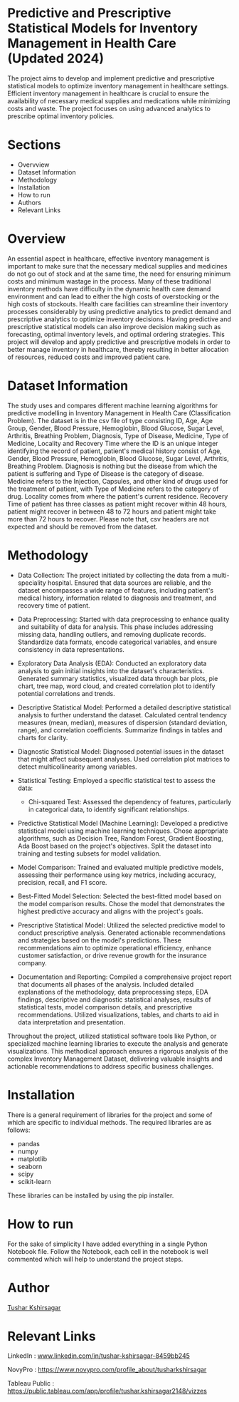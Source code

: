 # Predictive and Prescriptive Statistical Models for Inventory Management in Health Care (Updated 2024)
The project aims to develop and implement predictive and prescriptive statistical models to optimize inventory management in healthcare settings. Efficient inventory management in healthcare is crucial to ensure the availability of necessary medical supplies and medications while minimizing costs and waste. The project focuses on using advanced analytics to prescribe optimal inventory policies.

# Sections
- Overvview
- Dataset Information
- Methodology
- Installation
- How to run
- Authors
- Relevant Links

# Overview
An essential aspect in healthcare, effective inventory management is important to make sure that the necessary medical supplies and medicines do not go out of stock and at the same time, the need for ensuring minimum costs and minimum wastage in the process. Many of these traditional inventory methods have difficulty in the dynamic health care demand environment and can lead to either the high costs of overstocking or the high costs of stockouts. Health care facilities can streamline their inventory processes considerably by using predictive analytics to predict demand and prescriptive analytics to optimize inventory decisions. Having predictive and prescriptive statistical models can also improve decision making such as forecasting, optimal inventory levels, and optimal ordering strategies. This project will develop and apply predictive and prescriptive models in order to better manage inventory in healthcare, thereby resulting in better allocation of resources, reduced costs and improved patient care.

# Dataset Information
The study uses and compares different machine learning algorithms for predictive modelling in Inventory Management in Health Care (Classification Problem). The dataset is in the csv file of type consisting ID, Age, Age Group, Gender, Blood Pressure, Hemoglobin, Blood Glucose, Sugar Level, Arthritis, Breathing Problem, Diagnosis, Type of Disease, Medicine, Type of Medicine, Locality and Recovery Time where the ID is an unique integer identifying the record of patient, patient's medical history consist of Age, Gender, Blood Pressure, Hemoglobin, Blood Glucose, Sugar Level, Arthritis, Breathing Problem. Diagnosis is nothing but the disease from which the patient is suffering and Type of Disease is the category of disease. Medicine refers to the Injection, Capsules, and other kind of drugs used for the treatment of patient, with Type of Medicine refers to the category of drug. Locality comes from where the patient's current residence. Recovery Time of patient has three classes as patient might recover within 48 hours, patient might recover in between 48 to 72 hours and patient might take more than 72 hours to recover. Please note that, csv headers are not expected and should be removed from the dataset.

# Methodology
- Data Collection:
  The project initiated by collecting the data from a multi-speciality hospital. Ensured that data sources are reliable, and the dataset encompasses a wide range of features, including patient's medical history, information related to diagnosis and treatment, and recovery time of patient.

- Data Preprocessing:
  Started with data preprocessing to enhance quality and suitability of data for analysis. This phase includes addressing missing data, handling outliers, and removing duplicate records. Standardize data formats, encode categorical variables, and ensure consistency in data representations.

- Exploratory Data Analysis (EDA):
  Conducted an exploratory data analysis to gain initial insights into the dataset's characteristics. Generated summary statistics, visualized data through bar plots, pie chart, tree map, word cloud, and created correlation plot to identify potential correlations and trends.

- Descriptive Statistical Model:
  Performed a detailed descriptive statistical analysis to further understand the dataset. Calculated central tendency measures (mean, median), measures of dispersion (standard deviation, range), and correlation coefficients. Summarize findings in tables and charts for clarity.

- Diagnostic Statistical Model:
  Diagnosed potential issues in the dataset that might affect subsequent analyses. Used correlation plot matrices to detect multicollinearity among variables.

- Statistical Testing:
  Employed a specific statistical test to assess the data:
  - Chi-squared Test: Assessed the dependency of features, particularly in categorical data, to identify significant relationships.

- Predictive Statistical Model (Machine Learning):
  Developed a predictive statistical model using machine learning techniques. Chose appropriate algorithms, such as Decision Tree, Random Forest, Gradient Boosting, Ada Boost based on the project's objectives. Split the dataset into training and testing subsets for model validation.

- Model Comparison:
Trained and evaluated multiple predictive models, assessing their performance using key metrics, including accuracy, precision, recall, and F1 score.

- Best-Fitted Model Selection:
  Selected the best-fitted model based on the model comparison results. Chose the model that demonstrates the highest predictive accuracy and aligns with the project's goals.

- Prescriptive Statistical Model:
  Utilized the selected predictive model to conduct prescriptive analysis. Generated actionable recommendations and strategies based on the model's predictions. These recommendations aim to optimize operational efficiency, enhance customer satisfaction, or drive revenue growth for the insurance company.

- Documentation and Reporting:
  Compiled a comprehensive project report that documents all phases of the analysis. Included detailed explanations of the methodology, data preprocessing steps, EDA findings, descriptive and diagnostic statistical analyses, results of statistical tests, model comparison details, and prescriptive recommendations. Utilized visualizations, tables, and charts to aid in data interpretation and presentation.

Throughout the project, utilized statistical software tools like Python, or specialized machine learning libraries to execute the analysis and generate visualizations. This methodical approach ensures a 
rigorous analysis of the complex Inventory Management Dataset, delivering valuable insights and actionable recommendations to address specific business challenges.

# Installation
There is a general requirement of libraries for the project and some of which are specific to individual methods. The required libraries are as follows:
- pandas
- numpy
- matplotlib
- seaborn
- scipy
- scikit-learn

These libraries can be installed by using the pip installer.

# How to run
For the sake of simplicity I have added everything in a single Python Notebook file. Follow the Notebook, each cell in the notebook is well commented which will help to understand the project steps.

# Author
[Tushar Kshirsagar](https://github.com/KshirsagarTushar)

# Relevant Links
LinkedIn : www.linkedin.com/in/tushar-kshirsagar-8459bb245

NovyPro : https://www.novypro.com/profile_about/tusharkshirsagar

Tableau Public : https://public.tableau.com/app/profile/tushar.kshirsagar2148/vizzes
